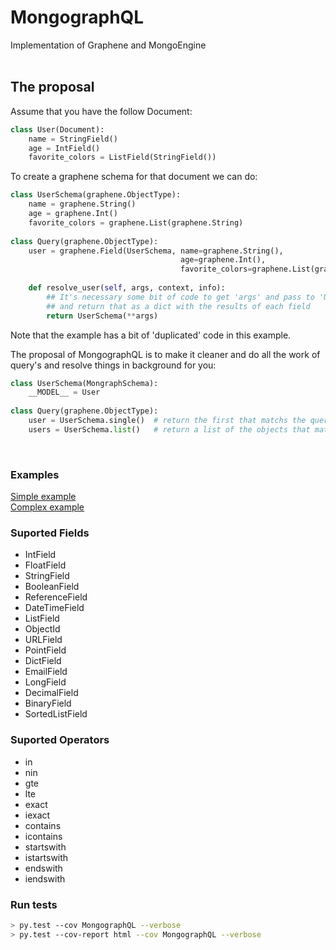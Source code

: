# MongographQL
Implementation of Graphene and MongoEngine
<br>
<br>

## The proposal

Assume that you have the follow Document:

```python
class User(Document):
    name = StringField()
    age = IntField()
    favorite_colors = ListField(StringField())
```
To create a graphene schema for that document we can do:
```python
class UserSchema(graphene.ObjectType):
    name = graphene.String()
    age = graphene.Int() 
    favorite_colors = graphene.List(graphene.String)
    
class Query(graphene.ObjectType):
	user = graphene.Field(UserSchema, name=graphene.String(),
                                      age=graphene.Int(),
                                      favorite_colors=graphene.List(graphene.String))
    
    def resolve_user(self, args, context, info):
        ## It's necessary some bit of code to get 'args' and pass to 'User' query
        ## and return that as a dict with the results of each field 
        return UserSchema(**args)
```
Note that the example has a bit of 'duplicated' code in this example. 

The proposal of MongographQL is to make it cleaner and do all the work of query's and resolve things in background for you:

```python
class UserSchema(MongraphSchema):
    __MODEL__ = User
    
class Query(graphene.ObjectType):
    user = UserSchema.single()  # return the first that matchs the query
    users = UserSchema.list()   # return a list of the objects that matchs the query
```
<br>

### Examples
<a href="https://github.com/joaovitorsilvestre/MongographQL/blob/master/example.py" target="_blank">Simple example</a>
<br>
<a href="https://github.com/joaovitorsilvestre/MongographQL/blob/master/complex_example.py" target="_blank">Complex example</a>

### Suported Fields
* IntField
* FloatField
* StringField
* BooleanField
* ReferenceField
* DateTimeField
* ListField 
* ObjectId
* URLField
* PointField
* DictField
* EmailField
* LongField
* DecimalField
* BinaryField
* SortedListField

### Suported Operators
* in
* nin
* gte
* lte
* exact
* iexact
* contains
* icontains
* startswith
* istartswith
* endswith
* iendswith

### Run tests
``` bash
> py.test --cov MongographQL --verbose
> py.test --cov-report html --cov MongographQL --verbose
```
